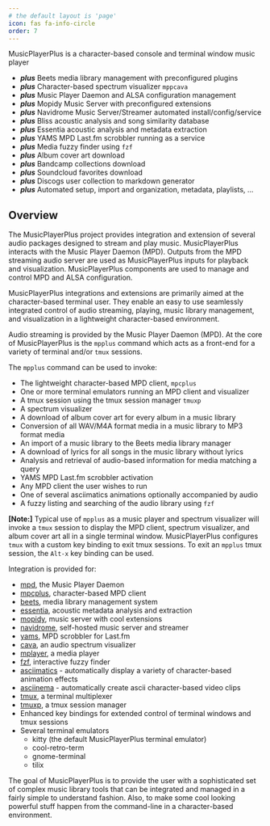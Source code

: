 ```yaml
---
# the default layout is 'page'
icon: fas fa-info-circle
order: 7
---
```


MusicPlayerPlus is a character-based console and terminal window music player

- **_plus_** Beets media library management with preconfigured plugins
- **_plus_** Character-based spectrum visualizer `mppcava`
- **_plus_** Music Player Daemon and ALSA configuration management
- **_plus_** Mopidy Music Server with preconfigured extensions
- **_plus_** Navidrome Music Server/Streamer automated install/config/service
- **_plus_** Bliss acoustic analysis and song similarity database
- **_plus_** Essentia acoustic analysis and metadata extraction
- **_plus_** YAMS MPD Last.fm scrobbler running as a service
- **_plus_** Media fuzzy finder using `fzf`
- **_plus_** Album cover art download
- **_plus_** Bandcamp collections download
- **_plus_** Soundcloud favorites download
- **_plus_** Discogs user collection to markdown generator
- **_plus_** Automated setup, import and organization, metadata, playlists, ...

## Overview

The MusicPlayerPlus project provides integration and extension of several audio
packages designed to stream and play music. MusicPlayerPlus interacts with the
Music Player Daemon (MPD). Outputs from the MPD streaming audio server are used
as MusicPlayerPlus inputs for playback and visualization. MusicPlayerPlus
components are used to manage and control MPD and ALSA configuration.

MusicPlayerPlus integrations and extensions are primarily aimed at the
character-based terminal user. They enable an easy to use seamlessly
integrated control of audio streaming, playing, music library management,
and visualization in a lightweight character-based environment.

Audio streaming is provided by the Music Player Daemon (MPD).
At the core of MusicPlayerPlus is the `mpplus` command which acts as
a front-end for a variety of terminal and/or `tmux` sessions.

The `mpplus` command can be used to invoke:

- The lightweight character-based MPD client, `mpcplus`
- One or more terminal emulators running an MPD client and visualizer
- A tmux session using the tmux session manager `tmuxp`
- A spectrum visualizer
- A download of album cover art for every album in a music library
- Conversion of all WAV/M4A format media in a music library to MP3 format media
- An import of a music library to the Beets media library manager
- A download of lyrics for all songs in the music library without lyrics
- Analysis and retrieval of audio-based information for media matching a query
- YAMS MPD Last.fm scrobbler activation
- Any MPD client the user wishes to run
- One of several asciimatics animations optionally accompanied by audio
- A fuzzy listing and searching of the audio library using `fzf`

**[Note:]** Typical use of `mpplus` as a music player and spectrum visualizer
will invoke a `tmux` session to display the MPD client, spectrum visualizer, and
album cover art all in a single terminal window. MusicPlayerPlus configures
`tmux` with a custom key binding to exit tmux sessions. To exit an `mpplus`
tmux session, the `Alt-x` key binding can be used.

Integration is provided for:

- [mpd](https://www.musicpd.org/), the Music Player Daemon
- [mpcplus](https://github.com/doctorfree/mpcplus/README.md), character-based MPD client
- [beets](https://beets.io/), media library management system
- [essentia](https://github.com/doctorfree/mpplus-essentia/README.md), acoustic metadata analysis and extraction
- [mopidy](https://mopidy.com/), music server with cool extensions
- [navidrome](https://www.navidrome.org/), self-hosted music server and streamer
- [yams](https://github.com/Berulacks/yams/), MPD scrobbler for Last.fm
- [cava](https://github.com/karlstav/cava), an audio spectrum visualizer
- [mplayer](http://mplayerhq.hu/design7/info.html), a media player
- [fzf](https://github.com/junegunn/fzf), interactive fuzzy finder
- [asciimatics](https://github.com/peterbrittain/asciimatics) - automatically display a variety of character-based animation effects
- [asciinema](https://asciinema.org/) - automatically create ascii character-based video clips
- [tmux](https://github.com/tmux/tmux/wiki), a terminal multiplexer
- [tmuxp](https://github.com/tmux-python/tmuxp), a tmux session manager
- Enhanced key bindings for extended control of terminal windows and tmux sessions
- Several terminal emulators
  - kitty (the default MusicPlayerPlus terminal emulator)
  - cool-retro-term
  - gnome-terminal
  - tilix

The goal of MusicPlayerPlus is to provide the user with a sophisticated set
of complex music library tools that can be integrated and managed in a fairly
simple to understand fashion. Also, to make some cool looking powerful stuff
happen from the command-line in a character-based environment.
